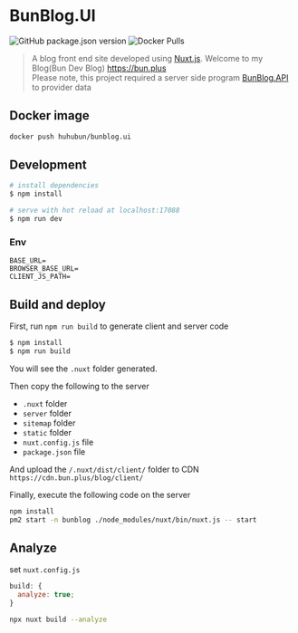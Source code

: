 # BunBlog.UI

![GitHub package.json version](https://img.shields.io/github/package-json/v/huhubun/BunBlog.UI)
![Docker Pulls](https://img.shields.io/docker/pulls/huhubun/bunblog.ui)

> A blog front end site developed using [Nuxt.js](https://nuxtjs.org). Welcome to my Blog(Bun Dev Blog) https://bun.plus  
> Please note, this project required a server side program [BunBlog.API](https://github.com/huhubun/BunBlog.API)  to provider data

## Docker image

```bash
docker push huhubun/bunblog.ui
```

## Development

```bash
# install dependencies
$ npm install

# serve with hot reload at localhost:17088
$ npm run dev
```

### Env

```
BASE_URL=
BROWSER_BASE_URL=
CLIENT_JS_PATH=
```

## Build and deploy

First, run `npm run build` to generate client and server code

```bash
$ npm install
$ npm run build
```

You will see the `.nuxt` folder generated.

Then copy the following to the server

- `.nuxt` folder
- `server` folder
- `sitemap` folder
- `static` folder
- `nuxt.config.js` file
- `package.json` file

And upload the `/.nuxt/dist/client/` folder to CDN `https://cdn.bun.plus/blog/client/`

Finally, execute the following code on the server

```bash
npm install
pm2 start -n bunblog ./node_modules/nuxt/bin/nuxt.js -- start
```

## Analyze

set `nuxt.config.js`

```javascript
build: {
  analyze: true;
}
```

```bash
npx nuxt build --analyze
```
